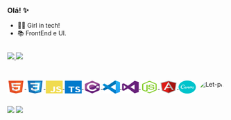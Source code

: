 ### Olá! ✨

- 👩‍💻 Girl in tech!
- 📚 FrontEnd e UI.
 
##

 <div style="display: flex; flex-direction: row">
  <a href="https://github.com/LeticiaTP">
  <img height="180em" src="https://github-readme-stats.vercel.app/api?username=LeticiaTP&show_icons=true&theme=nightowl"/>
  <img height="180em" src="https://github-readme-stats.vercel.app/api/top-langs/?username=LeticiaTP&show_icons=true&theme=nightowl&layout=compact"/>
</div>
 
## 
 
 <div style="display: inline_block"><br>
  <img align="center" alt="Let-HTML" height="30" width="40" src="https://raw.githubusercontent.com/devicons/devicon/master/icons/html5/html5-original.svg">
  <img align="center" alt="Let-CSS" height="30" width="40" src="https://raw.githubusercontent.com/devicons/devicon/master/icons/css3/css3-original.svg">
  <img align="center" alt="Let-Js" height="30" width="40" src="https://raw.githubusercontent.com/devicons/devicon/master/icons/javascript/javascript-plain.svg">
  <img align="center" alt="Let-Ts" height="30" width="40" src="https://raw.githubusercontent.com/devicons/devicon/master/icons/typescript/typescript-plain.svg">
  <img align="center" alt="Let-Csharp" height="30" width="40" src="https://raw.githubusercontent.com/devicons/devicon/master/icons/csharp/csharp-original.svg">
  <img align="center" alt="Let-VsCode" height="30" width="40" src="https://raw.githubusercontent.com/devicons/devicon/master/icons/vscode/vscode-original.svg">
  <img align="center" alt="Let-VsStudio" height="30" width="40" src="https://raw.githubusercontent.com/devicons/devicon/master/icons/visualstudio/visualstudio-plain.svg">
  <img align="center" alt="Let-Node" height="30" width="40" src="https://raw.githubusercontent.com/devicons/devicon/master/icons/nodejs/nodejs-original.svg">
  <img align="center" alt="Let-Angular" height="30" width="40" src="https://raw.githubusercontent.com/devicons/devicon/master/icons/angularjs/angularjs-original.svg">
  <img align="center" alt="Let-Canva" height="30" width="40" src="https://raw.githubusercontent.com/devicons/devicon/master/icons/canva/canva-original.svg">
  <img align="right" alt="Let-pic" height="150" style="border-radius:50px;" src="https://share-cdn.picrew.me/shareImg/org/202110/338224_pFJ3QW6i.png">
 </div>
 
 ##
 
 <div>
  <a href = "mailto:karlaleticiatavares@gmail.com"><img src="https://img.shields.io/badge/Gmail-D14836?style=for-the-badge&logo=gmail&logoColor=white" target="_blank"></a>
  <a href="https://www.linkedin.com/in/leticiatpaulino/" target="_blank"><img src="https://img.shields.io/badge/-LinkedIn-%230077B5?style=for-the-badge&logo=linkedin&logoColor=white" target="_blank"></a> 
 </div>
